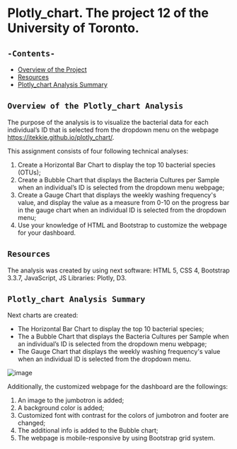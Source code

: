 # Plotly_chart. The project 12 of the University of Toronto.
## `-Contents-`	
	
- [Overview of the Project](#overview-of-the-Plotly_chart-Analysis)
- [Resources](#resources)	
- [Plotly_chart Analysis Summary](#Plotly_chart-Analysis-Summary)	

## `Overview of the Plotly_chart Analysis`	
	
The purpose of the analysis is to visualize the bacterial data for each individual’s ID that is selected from the dropdown menu on the webpage https://itekkie.github.io/plotly_chart/.

This assignment consists of four following technical analyses:
  1. Create a Horizontal Bar Chart to display the top 10 bacterial species (OTUs);
  2. Create a Bubble Chart that displays the Bacteria Cultures per Sample when an individual’s ID is selected from the dropdown menu webpage;
  3. Create a Gauge Chart that displays the weekly washing frequency's value, and display the value as a measure from 0-10 on the progress bar in the gauge chart when an individual ID is selected from the dropdown menu;
  4. Use your knowledge of HTML and Bootstrap to customize the webpage for your dashboard.
  
## `Resources`	
The analysis was created by using next software: HTML 5, CSS 4, Bootstrap 3.3.7, JavaScript, JS Libraries: Plotly, D3.

## `Plotly_chart Analysis Summary`	

Next charts are created: 
  - The Horizontal Bar Chart to display the top 10 bacterial species; 
  - The a Bubble Chart that displays the Bacteria Cultures per Sample when an individual’s ID is selected from the dropdown menu webpage;
  - The Gauge Chart that displays the weekly washing frequency's value  when an individual ID is selected from the dropdown menu.

![image](https://user-images.githubusercontent.com/68247343/133494917-4c01000d-4bd5-4b35-b5dc-8d4a49f011f7.png)

Additionally, the customized webpage for the dashboard are the followings:
  1. An image to the jumbotron is added;
  2. A background color is added;
  3. Customized font with contrast for the colors of jumbotron and footer are changed;
  4. The additional info is added to the Bubble chart;
  5. The webpage is mobile-responsive by using Bootstrap grid system.


